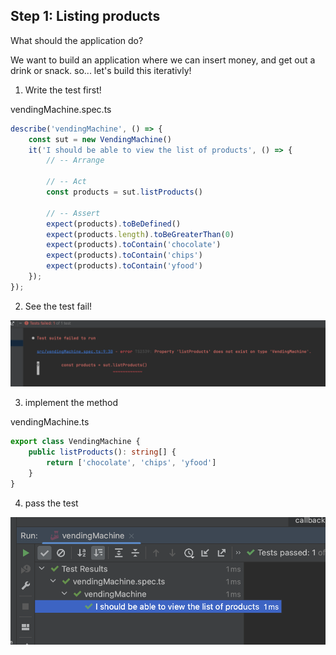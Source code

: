 ## Step 1: Listing products

What should the application do?

We want to build an application where we can insert money, and get out a drink or snack.
so... let's build this iterativly!

1. Write the test first!

vendingMachine.spec.ts

```typescript
describe('vendingMachine', () => {
    const sut = new VendingMachine()
    it('I should be able to view the list of products', () => {
        // -- Arrange

        // -- Act
        const products = sut.listProducts()

        // -- Assert
        expect(products).toBeDefined()
        expect(products.length).toBeGreaterThan(0)
        expect(products).toContain('chocolate')
        expect(products).toContain('chips')
        expect(products).toContain('yfood')
    });
});
```

2. See the test fail!

![failing test](../img/1_fail.png)

3. implement the method

vendingMachine.ts
```typescript
export class VendingMachine {
    public listProducts(): string[] {
        return ['chocolate', 'chips', 'yfood']
    }
}
```


4. pass the test


![success test](../img/1_success.png)

